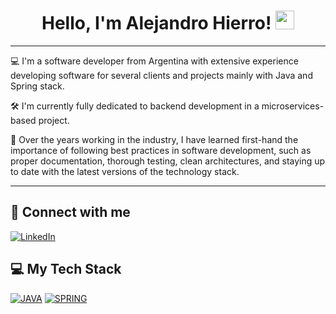 <h1 align="center">
Hello, I'm Alejandro Hierro!
	<a href="https://github.com/ahierro" target="_self">
		<img src="https://media.giphy.com/media/hvRJCLFzcasrR4ia7z/giphy.gif" width="30">
	</a>
</h1>

<hr>

<p>
💻 I'm a software developer from Argentina with extensive experience developing software for several clients and projects mainly with Java and Spring stack.
</p>
<p>
🛠️ I'm currently fully dedicated to backend development in a microservices-based project.
</p>
<p>
📝 Over the years working in the industry, I have learned first-hand the importance of following best practices in software development, such as proper documentation, thorough testing, clean architectures, and staying up to date with the latest versions of the technology stack.
</p>
<hr>

## 🤝 Connect with me

<p>
	<a href="https://www.linkedin.com/in/alejandrohierro/"><img src="https://img.shields.io/badge/linkedin-%230A66C2.svg?style=plastic&logo=linkedin&logoColor=white" alt="LinkedIn"/></a>
</p>

## 💻 My Tech Stack

<p>
    <a href="https://www.java.com/"><img alt="JAVA" src="https://img.shields.io/badge/Java-%23FF6F00.svg?logo=java&logoColor=white"></a>
    <a href="https://spring.io/"><img alt="SPRING" src="https://img.shields.io/badge/Spring%20Framework-%236DB33F.svg?style=plastic&logo=spring&logoColor=white"></a>
</p>
